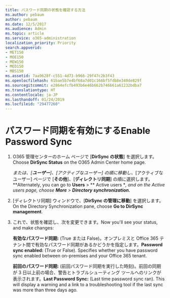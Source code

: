 ```yaml
---
title: パスワード同期の状態を確認する方法
ms.author: pebaum
author: pebaum
ms.date: 12/5/2017
ms.audience: Admin
ms.topic: article
ms.service: o365-administration
localization_priority: Priority
search.appverid:
- MET150
- MOE150
- MEW150
- MED150
- MBS150
ms.assetid: 7aa9628f-c551-4d73-b966-29f47c2b3f43
ms.openlocfilehash: 61bae5b7e4bf68a7d01c166bf5fdb8e340de829f
ms.sourcegitcommit: e2864efcfb493b6e46b662b746661a61232bdba7
ms.translationtype: HT
ms.contentlocale: ja-JP
ms.lasthandoff: 01/24/2019
ms.locfileid: "29477260"
---
```

# <a name="enable-password-sync"></a><span data-ttu-id="9b954-102">パスワード同期を有効にする</span><span class="sxs-lookup"><span data-stu-id="9b954-102">Enable Password Sync</span></span>

1.  <span data-ttu-id="9b954-103">O365 管理センターのホーム ページで [**DirSync の状態**] を選択します。</span><span class="sxs-lookup"><span data-stu-id="9b954-103">Choose **DirSync Status** on the O365 Admin Center home page.</span></span> 
    
     <span data-ttu-id="9b954-104">*または、[**ユーザー**]、[アクティブなユーザー] の順に移動し、*[アクティブなユーザー] ページで [**その他**]、[**ディレクトリ同期**] の順に選択します。\*</span><span class="sxs-lookup"><span data-stu-id="9b954-104">\*Alternately, you can go to **Users** \> \*\* Active users \**, and on the Active users page, choose **More** \> **Directory synchronization.***</span></span> 
    
2. <span data-ttu-id="9b954-105">[ディレクトリ同期] ウィンドウで、[**DirSync の管理に移動**] を選択します。</span><span class="sxs-lookup"><span data-stu-id="9b954-105">On the Directory Synchronization pane, choose **Go to DirSync management**.</span></span> 
    
3. <span data-ttu-id="9b954-106">これで、状態を確認し、次を変更できます。</span><span class="sxs-lookup"><span data-stu-id="9b954-106">Now you'll see your status, and make changes:</span></span>
    
    <span data-ttu-id="9b954-p101">**有効なパスワード同期:** (True または False)。オンプレミスと Office 365 テナント間で有効なパスワード同期があるかどうかを指定します。</span><span class="sxs-lookup"><span data-stu-id="9b954-p101">**Password sync enabled:** (True or False). Specifies whether you have password sync enabled between on-premises and your Office 365 tenant.</span></span> 
    
    <span data-ttu-id="9b954-p102">**前回のパスワード同期:** (前回パスワード同期を実行した時刻)。前回の同期が 3 日以上前の場合、警告とトラブルシューティング ツールへのリンクが表示されます。</span><span class="sxs-lookup"><span data-stu-id="9b954-p102">**Last Password Sync:** (Last time password sync ran). This will display a warning and a link to a troubleshooting tool if the last sync was more than three days ago.</span></span> 
    

